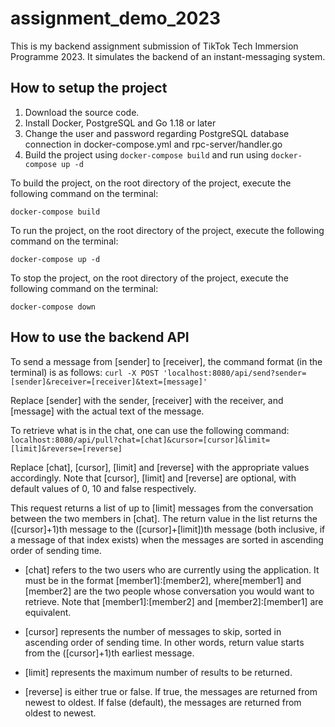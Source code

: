 # assignment_demo_2023

<!--![Tests](https://github.com/cheeheng/assignment_demo_2023/actions/workflows/test.yml/badge.svg)-->

This is my backend assignment submission of TikTok Tech Immersion Programme 2023. It simulates the backend of an instant-messaging system. 

<h2>How to setup the project</h2>

1. Download the source code.
2. Install Docker, PostgreSQL and Go 1.18 or later 
3. Change the user and password regarding PostgreSQL database connection in docker-compose.yml and rpc-server/handler.go 
4. Build the project using ```docker-compose build``` and run using ```docker-compose up -d```

To build the project, on the root directory of the project, execute the following command on the terminal:
```
docker-compose build 
```

To run the project, on the root directory of the project, execute the following command on the terminal:
```
docker-compose up -d
```

To stop the project, on the root directory of the project, execute the following command on the terminal:
```
docker-compose down
```

<h2>How to use the backend API</h2>

To send a message from [sender] to [receiver], the command format (in the terminal) is as follows:
```curl -X POST 'localhost:8080/api/send?sender=[sender]&receiver=[receiver]&text=[message]'```

Replace [sender] with the sender, [receiver] with the receiver, and [message] with the actual text of the message.

To retrieve what is in the chat, one can use the following command:
```localhost:8080/api/pull?chat=[chat]&cursor=[cursor]&limit=[limit]&reverse=[reverse]```

Replace [chat], [cursor], [limit] and [reverse] with the appropriate values accordingly. Note that [cursor], [limit] and [reverse] are optional, with default values of 0, 10 and false respectively.

This request returns a list of up to [limit] messages from the conversation between the two members in [chat]. The return value in the list returns the ([cursor]+1)th message to the ([cursor]+[limit])th message (both inclusive, if a message of that index exists) when the messages are sorted in ascending order of sending time.

- [chat] refers to the two users who are currently using the application. It must be in the format [member1]:[member2], where[member1] and [member2] are the two people whose conversation you would want to retrieve. Note that [member1]:[member2] and [member2]:[member1] are equivalent. 

- [cursor] represents the number of messages to skip, sorted in ascending order of sending time. In other words, return value starts from the ([cursor]+1)th earliest message.

- [limit] represents the maximum number of results to be returned. 

- [reverse] is either true or false. If true, the messages are returned from newest to oldest. If false (default), the messages are returned from oldest to newest.